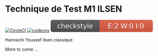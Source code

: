 # Technique de Test M1 ILSEN

[![CircleCI](https://circleci.com/gh/YoussefHannachii/ceri-m1-techniques-de-test.svg?style=svg)](https://circleci.com/gh/YoussefHannachii/ceri-m1-techniques-de-test)
[![codecov](https://codecov.io/gh/YoussefHannachii/ceri-m1-techniques-de-test/branch/master/graph/badge.svg)](https://codecov.io/gh/YoussefHannachii/ceri-m1-techniques-de-test)
[![Checkstyle](https://github.com/YoussefHannachii/ceri-m1-techniques-de-test/blob/master/target/site/badges/checkstyle-result.svg)]([lien_vers_votre_rapport_checkstyle](https://github.com/YoussefHannachii/ceri-m1-techniques-de-test/blob/master/target/checkstyle-result.xml))


Hannachi Youssef Ilsen classique

More to come ...
